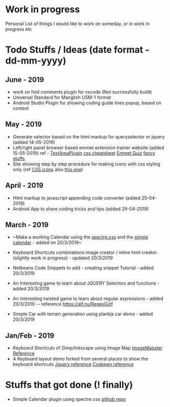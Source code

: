 # Work in progress
Personal List of things I would like to work on someday, or in work in progress etc

# Todo Stuffs / Ideas (date format - dd-mm-yyyy)
## June - 2019
 - work on fold comments plugin for vscode (Not successfully build)
 - Universal Standard for Manglish USM-1 format
 - Android Studio Plugin for showing coding guide lines popup, based on context
## May - 2019
 - Generate selector based on the html markup for queryselector or jquery (added 14-05-2019)
 - Left/right panel browser based emmet extension trainer website (added 15-05-2019) 
  ref -  [TextAreaPlugin](https://github.com/emmetio/textarea) [css cheatsheet](https://codepen.io/andyhullinger/pen/rVJKpj) [Emmet Quiz](https://codepen.io/rileypaulsen/pen/MVxoGv) [fancy stuffs](https://blog.codepen.io/2013/04/24/emmet-on-codepen/)
 - Site showing step by step procedure for making icons with css styling only (ref [CSS icons](https://github.com/picturepan2/icons.css) also [this one](https://saeedalipoor.github.io/icono/))
 
## April - 2019
 - Html markup to javascript appending code converter (added 25-04-2019)
 - Android App to share coding tricks and tips (added 29-04-2019)
## March - 2019
 - ~Make a working Calendar using the [spectre.css](https://picturepan2.github.io/spectre/experimentals/calendars.html) and the [simple calendar](https://github.com/monsterbrain/simple-calendar) - added on 20/3/2019~
 - Keyboard Shortcuts combinations image creator / inline html creator. (slightly work in progress) - updated 20/3/2019
 - Netbeans Code Snippets to add - creating snippet Tutorial - added 20/3/2019
 - An Interesting game to learn about JQUERY Selectors and functions - added 20/3/2019
 
 - An interesting twisted game to learn about regular expressions - added 20/3/2019
  -- reference https://alf.nu/RegexGolf
 - Simple Car with terrain generation using plankjs car demo - added 20/3/2019
 
## Jan/Feb - 2019
 - Keyboard Shortcuts of Gimp/Inkscape using Image Map [ImageMapster Reference](http://www.outsharked.com/imagemapster/default.aspx?demos.html#beatles)
 - A Keyboard layout demo forked from several places to show the keyboard shortcuts [Jquery reference](https://code.tutsplus.com/tutorials/creating-a-keyboard-with-css-and-jquery--net-5774) [Codepen reference](https://codepen.io/gschier/pen/VKgyaY)
 
 # Stuffs that got done (! finally)
 - Simple Calendar plugin using spectre.css [github repo](https://github.com/monsterbrain/simple-calendar-with-jquery-spectre-css)
